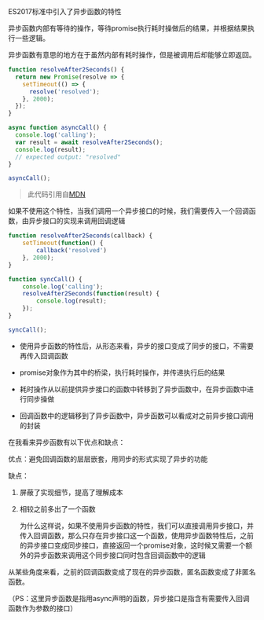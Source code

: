 ES2017标准中引入了异步函数的特性

异步函数内部有等待的操作，等待promise执行耗时操做后的结果，并根据结果执行一些逻辑。

异步函数有意思的地方在于虽然内部有耗时操作，但是被调用后却能够立即返回。

```js
function resolveAfter2Seconds() {
  return new Promise(resolve => {
    setTimeout(() => {
      resolve('resolved');
    }, 2000);
  });
}

async function asyncCall() {
  console.log('calling');
  var result = await resolveAfter2Seconds();
  console.log(result);
  // expected output: "resolved"
}

asyncCall();
```
> 此代码引用自[MDN](https://developer.mozilla.org/en-US/docs/Web/JavaScript/Reference/Statements/async_function)

<!-- more -->

如果不使用这个特性，当我们调用一个异步接口的时候，我们需要传入一个回调函数，由异步接口的实现来调用回调逻辑

```js
function resolveAfter2Seconds(callback) {
    setTimeout(function() {
        callback('resolved')
    }, 2000);
}

function syncCall() {
    console.log('calling');
    resolveAfter2Seconds(function(result) {
        console.log(result);
    });
}

syncCall();
```

- 使用异步函数的特性后，从形态来看，异步的接口变成了同步的接口，不需要再传入回调函数

- promise对象作为其中的桥梁，执行耗时操作，并传递执行后的结果

- 耗时操作从以前提供异步接口的函数中转移到了异步函数中，在异步函数中进行同步操做

- 回调函数中的逻辑移到了异步函数中，异步函数可以看成对之前异步接口调用的封装

在我看来异步函数有以下优点和缺点：

优点：避免回调函数的层层嵌套，用同步的形式实现了异步的功能

缺点：
1. 屏蔽了实现细节，提高了理解成本
2. 相较之前多出了一个函数

    为什么这样说，如果不使用异步函数的特性，我们可以直接调用异步接口，并传入回调函数，那么只存在异步接口这一个函数，使用异步函数特性后，之前的异步接口变成同步接口，直接返回一个promise对象，这时候又需要一个额外的异步函数来调用这个同步接口同时包含回调函数中的逻辑

从某些角度来看，之前的回调函数变成了现在的异步函数，匿名函数变成了非匿名函数。

（PS：这里异步函数是指用async声明的函数，异步接口是指含有需要传入回调函数作为参数的接口）